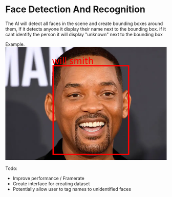 # Face Detection And Recognition

The AI will detect all faces in the scene and create bounding boxes around them, If it detects anyone it display their name next to the bounding box. if it cant identify the person it will display "unknown" next to the bounding box

Example.
![Example](will.png)


Todo:
- Improve performance / Framerate
- Create interface for creating dataset
- Potentially allow user to tag names to unidentified faces
